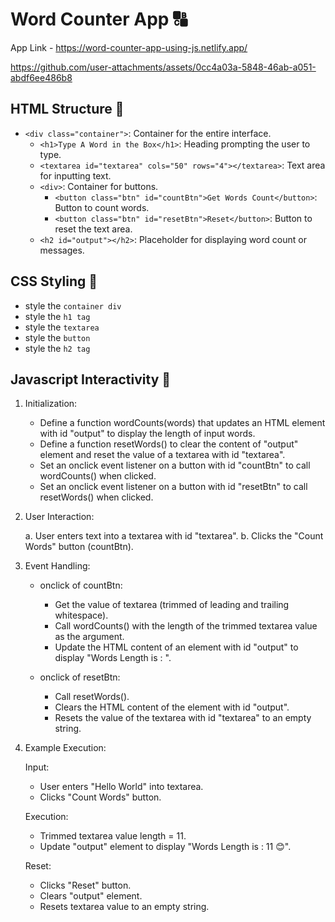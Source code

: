 # Word Counter App 🔠

App Link - https://word-counter-app-using-js.netlify.app/

https://github.com/user-attachments/assets/0cc4a03a-5848-46ab-a051-abdf6ee486b8

## HTML Structure 🧱

- `<div class="container">`: Container for the entire interface.
  - `<h1>Type A Word in the Box</h1>`: Heading prompting the user to type.
  - `<textarea id="textarea" cols="50" rows="4"></textarea>`: Text area for inputting text.
  - `<div>`: Container for buttons.
    - `<button class="btn" id="countBtn">Get Words Count</button>`: Button to count words.
    - `<button class="btn" id="resetBtn">Reset</button>`: Button to reset the text area.
  - `<h2 id="output"></h2>`: Placeholder for displaying word count or messages.

## CSS Styling 🌈

- style the `container div`
- style the `h1 tag`
- style the `textarea`
- style the `button`
- style the `h2 tag`

## Javascript Interactivity 🚀

1. Initialization:

   - Define a function wordCounts(words) that updates an HTML element with id "output" to display the length of input words.
   - Define a function resetWords() to clear the content of "output" element and reset the value of a textarea with id "textarea".
   - Set an onclick event listener on a button with id "countBtn" to call wordCounts() when clicked.
   - Set an onclick event listener on a button with id "resetBtn" to call resetWords() when clicked.

2. User Interaction:

   a. User enters text into a textarea with id "textarea".
   b. Clicks the "Count Words" button (countBtn).

3. Event Handling:

   - onclick of countBtn:

     - Get the value of textarea (trimmed of leading and trailing whitespace).
     - Call wordCounts() with the length of the trimmed textarea value as the argument.
     - Update the HTML content of an element with id "output" to display "Words Length is : <length>".

   - onclick of resetBtn:
     - Call resetWords().
     - Clears the HTML content of the element with id "output".
     - Resets the value of the textarea with id "textarea" to an empty string.

4. Example Execution:

   Input:

   - User enters "Hello World" into textarea.
   - Clicks "Count Words" button.

   Execution:

   - Trimmed textarea value length = 11.
   - Update "output" element to display "Words Length is : 11 😊".

   Reset:

   - Clicks "Reset" button.
   - Clears "output" element.
   - Resets textarea value to an empty string.
